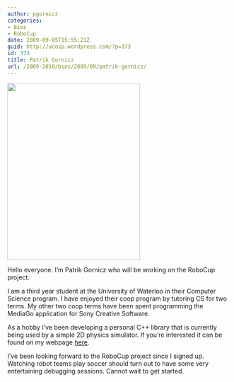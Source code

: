 ```yaml
---
author: pgornicz
categories:
- Bios
- RoboCup
date: 2009-09-05T15:55:21Z
guid: http://ucosp.wordpress.com/?p=373
id: 373
title: Patrik Gornicz
url: /2009-2010/bios/2009/09/patrik-gornicz/
---
```


[<img class="alignleft" title="About Me" src="http://www.pgornicz.com/pictures/me.jpg" alt="" width="300" height="400" />](http://www.pgornicz.com/main/aboutme.php)

Hello everyone. I&#8217;m Patrik Gornicz who will be working on the RoboCup project.

I am a third year student at the University of Waterloo in their Computer Science program. I have enjoyed their coop program by tutoring CS for two terms. My other two coop terms have been spent programming the MediaGo application for Sony Creative Software.

As a hobby I&#8217;ve been developing a personal C++ library that is currently being used by a simple 2D physics simulator. If you&#8217;re interested it can be found on my webpage [here](http://www.pgornicz.com/main/projects/index.php).

I&#8217;ve been looking forward to the RoboCup project since I signed up. Watching robot teams play soccer should turn out to have some very entertaining debugging sessions. Cannot wait to get started.